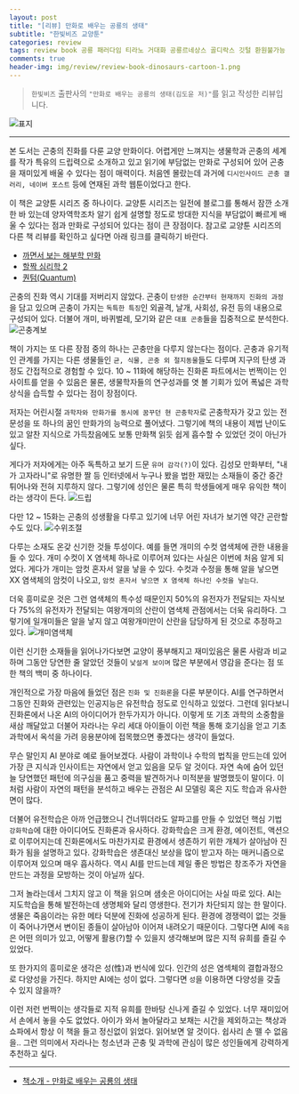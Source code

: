 ```yaml
---  
layout: post  
title: "[리뷰] 만화로 배우는 공룡의 생태"  
subtitle: "한빛비즈 교양툰"  
categories: review  
tags: review book 공룡 패러다임 티라노 거대화 공룡르네상스 골디락스 깃털 환원불가능 색 성 진화 계통도 트라이아스기 백악기 신생대      
comments: true  
header-img: img/review/review-book-dinosaurs-cartoon-1.png
---  
```

  
> `한빛비즈` 출판사의 `"만화로 배우는 공룡의 생태(김도윤 저)"`를 읽고 작성한 리뷰입니다.  

![표지](https://theorydb.github.io/assets/img/review/review-book-dinosaurs-cartoon-1.png)  

---

본 도서는 곤충의 진화를 다룬 교양 만화이다. 어렵게만 느껴지는 생물학과 곤충의 세계를 작가 특유의 드립력으로 소개하고 있고 읽기에 부담없는 만화로 구성되어 있어 곤충을 재미있게 배울 수 있다는 점이 매력이다. 처음엔 몰랐는데 과거에 `디시인사이드 곤충 갤러리, 네이버 포스트` 등에 연재된 과학 웹툰이었다고 한다.

이 책은 교양툰 시리즈 중 하나이다. 교양툰 시리즈는 일전에 블로그를 통해서 잠깐 소개한 바 있는데 양자역학조차 알기 쉽게 설명할 정도로 방대한 지식을 부담없이 빠르게 배울 수 있다는 점과 만화로 구성되어 있다는 점이 큰 장점이다. 참고로 교양툰 시리즈의 다른 책 리뷰를 확인하고 싶다면 아래 링크를 클릭하기 바란다. 

* [까면서 보는 해부학 만화](https://theorydb.github.io/review/2021/04/17/review-book-anatomical-cartoon/)
* [할짝 심리학 2](https://theorydb.github.io/review/2020/12/26/review-book-haljjak-psychology/)
* [퀀텀(Quantum)](https://theorydb.github.io/review/2020/11/28/review-book-quantum/)

곤충의 진화 역시 기대를 저버리지 않았다. 곤충이 `탄생한 순간부터 현재까지 진화의 과정`을 담고 있으며 곤충이 가지는 `독특한 특징`인 외골격, 날개, 사회성, 유전 등의 내용으로 구성되어 있다. 더불어 개미, 바퀴벌레, 모기와 같은 `대표 곤충`들을 집중적으로 분석한다. 
![곤충계보](https://theorydb.github.io/assets/img/review/review-book-insects-cartoon-3.png)  

책이 가지는 또 다른 장점 중의 하나는 곤충만을 다루지 않는다는 점이다. 곤충과 유기적인 관계를 가지는 다른 생물들인 `균, 식물, 곤충 외 절지동물`들도 다루며 지구의 탄생 과정도 간접적으로 경험할 수 있다. 10 ~ 11화에 해당하는 진화론 파트에서는 번쩍이는 인사이트를 얻을 수 있음은 물론, 생물학자들의 연구성과를 엿 볼 기회가 있어 폭넓은 과학 상식을 습득할 수 있다는 점이 장점이다.

저자는 어린시절 `과학자와 만화가를 동시에 꿈꾸던 현 곤충학자`로 곤충학자가 갖고 있는 전문성을 또 하나의 꿈인 만화가의 능력으로 풀어냈다. 그렇기에 책의 내용이 제법 난이도 있고 알찬 지식으로 가득찼음에도 보통 만화책 읽듯 쉽게 흡수할 수 있었던 것이 아닌가 싶다. 

게다가 저자에게는 아주 독특하고 보기 드문 `유머 감각(?)`이 있다. 김성모 만화부터, "내가 고자라니"로 유명한 짤 등 인터넷에서 누구나 봤을 법한 재밌는 소재들이 중간 중간 튀어나와 전혀 지루하지 않다. 그렇기에 성인은 물론 특히 학생들에게 매우 유익한 책이라는 생각이 든다. 
![드립](https://theorydb.github.io/assets/img/review/review-book-insects-cartoon-2.png)  

다만 12 ~ 15화는 곤충의 성생활을 다루고 있기에 너무 어린 자녀가 보기엔 약간 곤란할 수도 있다.
![수위조절](https://theorydb.github.io/assets/img/review/review-book-insects-cartoon-4.png)  

다루는 소재도 온갖 신기한 것들 투성이다. 예를 들면 개미의 수컷 염색체에 관한 내용을 들 수 있다. 개미 수컷이 X 염색체 하나로 이루어져 있다는 사실은 이번에 처음 알게 되었다. 게다가 개미는 암컷 혼자서 알을 낳을 수 있다. 수컷과 수정을 통해 알을 낳으면 XX 염색체의 암컷이 나오고, `암컷 혼자서 낳으면 X 염색체 하나인 수컷을 낳는다`. 

더욱 흥미로운 것은 그런 염색체의 특수성 때문인지 50%의 유전자가 전달되는 자식보다 75%의 유전자가 전달되는 여왕개미의 산란이 염색체 관점에서는 더욱 유리하다. 그렇기에 일개미들은 알을 낳지 않고 여왕개미만이 산란을 담당하게 된 것으로 추정하고 있다.
![개미염색체](https://theorydb.github.io/assets/img/review/review-book-insects-cartoon-5.png)  

이런 신기한 소재들을 읽어나가다보면 교양이 풍부해지고 재미있음은 물론 사람과 비교하며 그동안 당연한 줄 알았던 것들이 `낯설게 보이며` 많은 부분에서 영감을 준다는 점 또한 책의 백미 중 하나이다.

개인적으로 가장 마음에 들었던 점은 `진화 및 진화론`을 다룬 부분이다. AI를 연구하면서 그동안 진화와 관련있는 인공지능은 유전학습 정도로 인식하고 있었다. 그런데 읽다보니 진화론에서 나온 AI의 아이디어가 한두가지가 아니다. 이렇게 또 기초 과학의 소중함을 새삼 깨달았고 더불어 자라나는 우리 세대 아이들이 이런 책을 통해 호기심을 얻고 기초 과학에서 옥석을 가려 응용분야에 접목했으면 좋겠다는 생각이 들었다.

무슨 말인지 AI 분야로 예로 들어보겠다. 사람이 과학이나 수학의 법칙을 만드는데 있어 가장 큰 지식과 인사이트는 자연에서 얻고 있음을 모두 알 것이다. 자연 속에 숨어 있던 늘 당연했던 패턴에 의구심을 품고 중력을 발견하거나 미적분을 발명했듯이 말이다. 이처럼 사람이 자연의 패턴을 분석하고 배우는 관점은 AI 모델링 혹은 지도 학습과 유사한 면이 많다.

더불어 유전학습은 아까 언급했으니 건너뛰더라도 알파고를 만들 수 있었던 핵심 기법 `강화학습`에 대한 아이디어도 진화론과 유사하다. 강화학습은 크게 환경, 에이전트, 액션으로 이루어지는데 진화론에서도 마찬가지로 환경에서 생존하기 위한 개체가 살아남아 진화가 됨을 설명하고 있다. 강화학습은 생존대신 보상을 많이 받고자 하는 매커니즘으로 이루어져 있으며 매우 흡사하다. 역시 AI를 만드는데 제일 좋은 방법은 창조주가 자연을 만드는 과정을 모방하는 것이 아닐까 싶다. 

그저 놀라는데서 그치지 않고 이 책을 읽으며 샘솟은 아이디어는 사실 따로 있다. AI는 지도학습을 통해 발전하는데 생명체와 달리 영생한다. 전기가 차단되지 않는 한 말이다. 생물은 죽음이라는 유한 메타 덕분에 진화에 성공하게 된다. 환경에 경쟁력이 없는 것들이 죽어나가면서 변이된 종들이 살아남아 이어져 내려오기 때문이다. 그렇다면 AI에 `죽음`은 어떤 의미가 있고, 어떻게 활용(?)할 수 있을지 생각해보며 많은 지적 유희를 즐길 수 있었다.

또 한가지의 흥미로운 생각은 성(性)과 번식에 있다. 인간의 성은 염섹체의 결합과정으로 다양성을 가진다. 하지만 AI에는 성이 없다. 그렇다면 `성`을 이용하면 다양성을 갖출 수 있지 않을까? 

이런 저런 번쩍이는 생각들로 지적 유희를 한바탕 신나게 즐길 수 있었다. 너무 재미있어서 손에서 놓을 수도 없었다. 아이가 와서 놀아달라고 보채는 시간을 제외하고는 책상과 쇼파에서 항상 이 책을 들고 정신없이 읽었다. 읽어보면 알 것이다. 쉽사리 손 뗄 수 없음을.. 그런 의미에서 자라나는 청소년과 곤충 및 과학에 관심이 많은 성인들에게 강력하게 추천하고 싶다.

---

* [책소개 - 만화로 배우는 공룡의 생태](http://www.yes24.com/Product/Goods/74316210)



